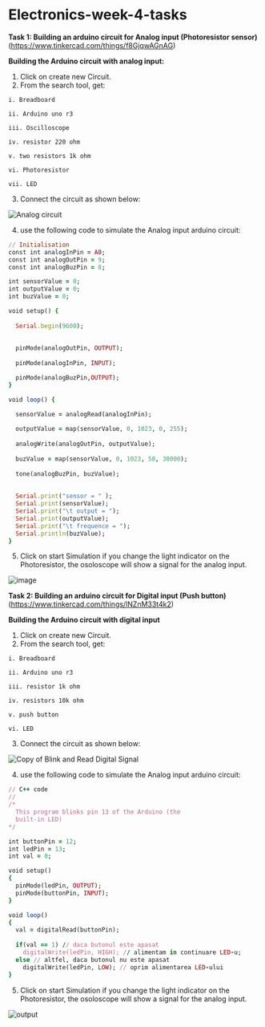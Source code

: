 # Electronics-week-4-tasks

**Task 1: Building an arduino circuit for Analog input (Photoresistor sensor)**  
(https://www.tinkercad.com/things/f8GjqwAGnAG)

**Building the Arduino circuit with analog input:**

  1) Click on create new Circuit.
  2) From the search tool, get:
  
    i. Breadboard 
    
    ii. Arduino uno r3
    
    iii. Oscilloscope
    
    iv. resistor 220 ohm
    
    v. two resistors 1k ohm
    
    vi. Photoresistor
    
    vii. LED
  
  3) Connect the circuit as shown below:
  
![Analog circuit](https://user-images.githubusercontent.com/108147030/187031652-1c321a09-7078-407c-a990-4fa9bc39f544.png)  

  4) use the following code to simulate the Analog input arduino circuit:
 
```ruby
// Initialisation 
const int analogInPin = A0;     
const int analogOutPin = 9;     
const int analogBuzPin = 8;     

int sensorValue = 0;   
int outputValue = 0;  
int buzValue = 0;      

void setup() {
  
  Serial.begin(9600);
  
  
  pinMode(analogOutPin, OUTPUT);      
  
  pinMode(analogInPin, INPUT); 

  pinMode(analogBuzPin,OUTPUT);
}

void loop() {

  sensorValue = analogRead(analogInPin);            
  
  outputValue = map(sensorValue, 0, 1023, 0, 255);  
  
  analogWrite(analogOutPin, outputValue);           
  
  buzValue = map(sensorValue, 0, 1023, 50, 30000);     
  
  tone(analogBuzPin, buzValue);
  
 
  Serial.print("sensor = " );                       
  Serial.print(sensorValue);      
  Serial.print("\t output = ");      
  Serial.print(outputValue);
  Serial.print("\t frequence = ");
  Serial.println(buzValue);
}       
  ```
  
5) Click on start Simulation if you change the light indicator on the Photoresistor, the osoloscope will show a signal for the analog input.

![image](https://user-images.githubusercontent.com/108147030/187031789-8e748319-642b-4725-ac2d-16f347b169aa.png)

**Task 2: Building an arduino circuit for Digital input (Push button)**  
(https://www.tinkercad.com/things/lNZnM33t4k2)

**Building the Arduino circuit with digital input**

  1) Click on create new Circuit.
  2) From the search tool, get:
  
    i. Breadboard 
    
    ii. Arduino uno r3
    
    iii. resistor 1k ohm
    
    iv. resistors 10k ohm
    
    v. push button
    
    vi. LED
  
  3) Connect the circuit as shown below:
  
![Copy of Blink and Read Digital Signal](https://user-images.githubusercontent.com/108147030/187032266-8a66dfff-ce11-43f5-9226-4c803072b222.png)
 

  4) use the following code to simulate the Analog input arduino circuit:
 
```ruby
// C++ code
//
/*
  This program blinks pin 13 of the Arduino (the
  built-in LED)
*/

int buttonPin = 12;
int ledPin = 13;
int val = 0;

void setup()
{
  pinMode(ledPin, OUTPUT);
  pinMode(buttonPin, INPUT);
}

void loop()
{
  val = digitalRead(buttonPin);
  
  if(val == 1) // daca butonul este apasat
  	digitalWrite(ledPin, HIGH); // alimentam in continuare LED-u;
  else // altfel, daca butonul nu este apasat
  	digitalWrite(ledPin, LOW); // oprim alimentarea LED-ului
}
  ```
  
5) Click on start Simulation if you change the light indicator on the Photoresistor, the osoloscope will show a signal for the analog input.

![output](https://user-images.githubusercontent.com/108147030/187032354-dc2f3ca7-77a1-46e7-91e6-31a38a4b7870.png)

